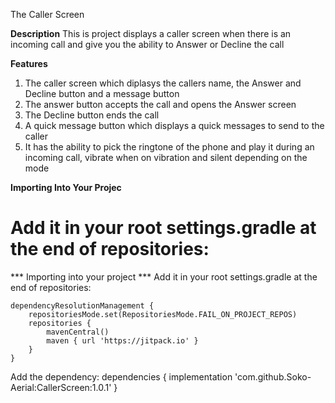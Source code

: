 The Caller Screen

****Description****
This is project displays a caller screen when there is an incoming call and give you the ability to Answer or Decline the call


****Features****
1. The caller screen which diplasys the callers name, the Answer and Decline button and a message button
2. The answer button accepts the call and opens the Answer screen
3. The Decline button ends the call
4. A quick message button which displays a quick messages to send to the caller
5. It has the ability to pick the ringtone of the phone and play it during an incoming call, vibrate when on vibration and silent depending on the mode 

****Importing Into Your Projec****

Add it in your root settings.gradle at the end of repositories:
=======
*** Importing into your project ***
Add it in your root settings.gradle at the end of repositories:


	dependencyResolutionManagement {
		repositoriesMode.set(RepositoriesMode.FAIL_ON_PROJECT_REPOS)
		repositories {
			mavenCentral()
			maven { url 'https://jitpack.io' }
		}
	}

Add the dependency:
dependencies {
	        implementation 'com.github.Soko-Aerial:CallerScreen:1.0.1'
	}



